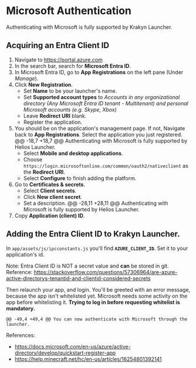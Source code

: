 # Microsoft Authentication

Authenticating with Microsoft is fully supported by Krakyn Launcher.

## Acquiring an Entra Client ID

1. Navigate to https://portal.azure.com
2. In the search bar, search for **Microsoft Entra ID**.
3. In Microsoft Entra ID, go to **App Registrations** on the left pane (Under *Manage*).
4. Click **New Registration**.
    - Set **Name** to be your launcher's name.
    - Set **Supported account types** to *Accounts in any organizational directory (Any Microsoft Entra ID tenant - Multitenant) and personal Microsoft accounts (e.g. Skype, Xbox)*
    - Leave **Redirect URI** blank.
    - Register the application.
5. You should be on the application's management page. If not, Navigate back to **App Registrations**. Select the application you just registered.
	@@ -18,7 +18,7 @@ Authenticating with Microsoft is fully supported by Helios Launcher.
    - Select **Mobile and desktop applications**.
    - Choose `https://login.microsoftonline.com/common/oauth2/nativeclient` as the **Redirect URI**.
    - Select **Configure** to finish adding the platform.
8. Go to **Certificates & secrets**.
    - Select **Client secrets**.
    - Click **New client secret**.
    - Set a description.
	@@ -28,11 +28,11 @@ Authenticating with Microsoft is fully supported by Helios Launcher.
9. Copy **Application (client) ID**.


## Adding the Entra Client ID to Krakyn Launcher.

In `app/assets/js/ipcconstants.js` you'll find **`AZURE_CLIENT_ID`**. Set it to your application's id.

Note: Entra Client ID is NOT a secret value and **can** be stored in git. Reference: https://stackoverflow.com/questions/57306964/are-azure-active-directorys-tenantid-and-clientid-considered-secrets

Then relaunch your app, and login. You'll be greeted with an error message, because the app isn't whitelisted yet. Microsoft needs some activity on the app before whitelisting it. __Trying to log in before requesting whitelist is mandatory.__

	@@ -49,4 +49,4 @@ You can now authenticate with Microsoft through the launcher.

References:
- https://docs.microsoft.com/en-us/azure/active-directory/develop/quickstart-register-app
- https://help.minecraft.net/hc/en-us/articles/16254801392141